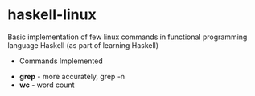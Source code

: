 # haskell-linux

Basic implementation of few linux commands in functional programming language Haskell (as part of learning Haskell)

* Commands Implemented
- **grep** - more accurately, grep -n
- **wc** - word count
